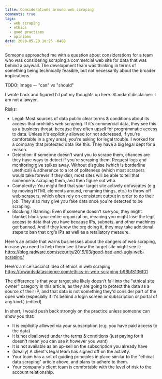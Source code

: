 ```yaml
---
title: Considerations around web scraping
comments: true
tags:
  - web scraping
  - ethics
  - good practices
  - opinions
date: 2020-05-20 18:25 -0400
---
```

Someone approached me with a question about considerations for a team who was considering scraping a commercial web site for data that was behind a paywall. The development team was thinking in terms of something being technically feasible, but not necessarily about the broader implications. 

TODO: Image -- "can" vs "should"

I wrote back and figured I'd put my thoughts up here. Standard disclaimer: I am not a lawyer.

Risks:

* Legal: Most sources of data public clear terms & conditions about its access that prohibits web scraping. If it's commercial data, they see this as a business threat, because they often upsell for programmatic access to data. Unless it's explicitly allowed (or not addressed, if you're comfortable in a grey area), you're asking for legal trouble. I worked for a company that protected data like this. They have a big legal dept for a reason.
* Detection: if someone doesn't want you to scrape them, chances are they have ways to detect if you're scraping them. Request logs and monitoring give spikes away. Without disguise (which is borderline unethical) & adherence to a lot of politeness (which most scrapers would take forever if they did), most sites will be able to tell that someone is scraping them, and then figure out who.
* Complexity: You might find that your target site actively obfuscates (e.g. by moving HTML elements around, renaming things, etc.) to throw off web scrapers, which often rely on consistent output in order to do their job. They also may give you fake data once you're detected to be scraping.
* Blocking / Banning: Even if someone doesn't sue you, they might blanket block your entire organization, meaning you might lose the legit access to data that you have because IPs, subnets, and other machines get banned. And if they know the org doing it, they may take additional steps to ban that org's IPs as well as a retaliatory measure.

Here's an article that warns businesses about the dangers of web scraping, in case you need to help them see it how the target site might see it: https://blog.radware.com/security/2016/03/good-bad-and-ugly-web-scraping/

Here's a nice succinct idea of ethics in web scraping: https://towardsdatascience.com/ethics-in-web-scraping-b96b18136f01 

The difference is that your target site likely doesn't fall into the "ethical site owner" category in this article, as they are going to protect the data as a source of their IP, and that data is not something they'd consider part of the open web (especially if it's behind a login screen or subscription or portal of any kind.) (edited) 

In short, I would push back strongly on the practice unless someone can show you that:

* It is explicitly allowed via your subscription (e.g. you have paid access to the data)
* It is not disallowed under the terms & conditions (just paying for it doesn't mean you can use it however you want)
* It is not available as an up-sell on the subscription you already have
* (Ideally) A client's legal team has signed off on the activity.
* Your team has a set of guiding principles in place similar to the "ethical data scraping" article above, and plans to adhere to them.
* Your company's client team is comfortable with the level of risk to the account relationship.